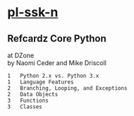 # [pl-ssk-n](README.md)


## Refcardz Core Python
at DZone  
by Naomi Ceder and Mike Driscoll

```
1   Python 2.x vs. Python 3.x
1   Language Features
2   Branching, Looping, and Exceptions
2   Data Objects
3   Functions
3   Classes

```

